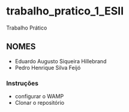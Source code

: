 # trabalho_pratico_1_ESII
Trabalho Prático

## NOMES
- Eduardo Augusto Siqueira Hillebrand
- Pedro Henrique Silva Feijó

### Instruções
- configurar o WAMP 
- Clonar o repositório

